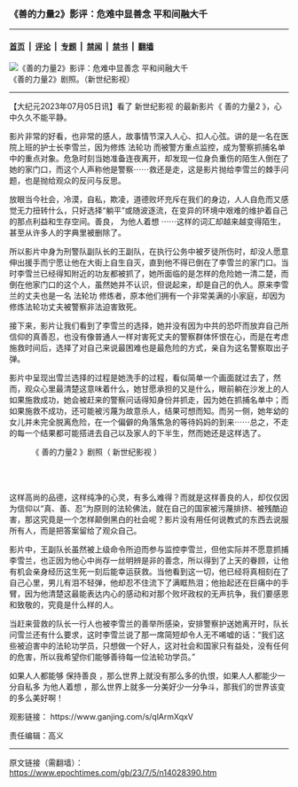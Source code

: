 ### 《善的力量2》影评：危难中显善念 平和间融大千

---

#### [首页](../../../..?n14028390) &nbsp;|&nbsp; [评论](../../../../../epoch-comment?n14028390) &nbsp;|&nbsp; [专题](../../../../../epoch-special?n14028390) &nbsp;|&nbsp; [禁闻](../../../../../epoch-news?n14028390) &nbsp;|&nbsp; [禁书](../../../../../books?n14028390) &nbsp;|&nbsp; [翻墙](https://github.com/gfw-breaker/nogfw/blob/master/README.md?n14028390)


<div><img alt="《善的力量2》影评：危难中显善念 平和间融大千" class="attachment-djy_600_400 size-djy_600_400 wp-post-image" src="https://i.epochtimes.com/assets/uploads/2023/06/id14009454-a10302cc33d77f67dc4d1191b45a49df-600x400.jpg"/>
<div class="caption">
 《善的力量2》剧照。（新世纪影视）
</div></div><hr/><div class="post_content" id="artbody" itemprop="articleBody">
 <!-- article content begin -->
 <p>
  【大纪元2023年07月05日讯】看了
  <ok href="https://www.epochtimes.com/gb/tag/%E6%96%B0%E4%B8%96%E7%BA%AA%E5%BD%B1%E8%A7%86.html">
   新世纪影视
  </ok>
  的最新影片《
  <ok href="https://www.epochtimes.com/gb/tag/%E5%96%84%E7%9A%84%E5%8A%9B%E9%87%8F2.html">
   善的力量2
  </ok>
  》，心中久久不能平静。
 </p>
 <p>
  影片非常的好看，也非常的感人，故事情节深入人心、扣人心弦。讲的是一名在医院上班的护士长李雪兰，因为修炼
  <ok href="https://www.epochtimes.com/gb/tag/%E6%B3%95%E8%BD%AE%E5%8A%9F.html">
   法轮功
  </ok>
  而被警方重点监控，成为警察抓捕名单中的重点对象。危急时刻当她准备连夜离开，却发现一位身负重伤的陌生人倒在了她的家门口，而这个人声称他是警察⋯⋯救还是走，这是影片抛给李雪兰的棘手问题，也是抛给观众的反问与反思。
 </p>
 <p>
  放眼当今社会，冷漠，自私，欺凌，道德败坏充斥在我们的身边，人人自危而又感觉无力扭转什么，只好选择“躺平”或随波逐流，在变异的环境中艰难的维护着自己的那点利益和生存空间。善良，
  <ok href="https://www.epochtimes.com/gb/tag/%E4%B8%BA%E4%BB%96%E4%BA%BA%E7%9D%80%E6%83%B3.html">
   为他人着想
  </ok>
  ⋯⋯这样的词汇却越来越变得陌生，甚至从许多人的字典里被删除了。
 </p>
 <p>
  所以影片中身为刑警队副队长的王副队，在执行公务中被歹徒所伤时，却没人愿意伸出援手而宁愿让他在大街上自生自灭，直到他不得已倒在了李雪兰的家门口。当时李雪兰已经得知附近的功友都被抓了，她所面临的是怎样的危险她一清二楚，而倒在他家门口的这个人，虽然她并不认识，但说起来，却是自己的仇人。原来李雪兰的丈夫也是一名
  <ok href="https://www.epochtimes.com/gb/tag/%E6%B3%95%E8%BD%AE%E5%8A%9F.html">
   法轮功
  </ok>
  修炼者，原本他们拥有一个非常美满的小家庭，却因为修炼法轮功丈夫被警察非法迫害致死。
 </p>
 <p>
  接下来，影片让我们看到了李雪兰的选择，她并没有因为中共的恐吓而放弃自己所信仰的真善忍，也没有像普通人一样对害死丈夫的警察群体怀恨在心，而是在考虑施救时间后，选择了对自己来说最困难也是最危险的方式，亲自为这名警察取出子弹。
 </p>
 <p>
  影片中呈现出雪兰选择的过程是她洗手的过程，看似简单一个画面就过去了，然而，观众心里最清楚这意味着什么，她甘愿承担的又是什么，眼前躺在沙发上的人如果施救成功，她会被赶来的警察问话得知身份并抓走，因为她在抓捕名单中；而如果施救不成功，还可能被污蔑为故意杀人，结果可想而知。而另一侧，她年幼的女儿并未完全脱离危险，在一个偏僻的角落焦急的等待妈妈的到来⋯⋯总之，不走的每一个结果都可能搭进去自己以及家人的下半生，然而她还是这样选了。
 </p>
 <figure aria-describedby="caption-attachment-14028391" class="wp-caption aligncenter" id="attachment_14028391" style="width: 600px">
  <ok href="https://i.epochtimes.com/assets/uploads/2023/07/id14028391-2023-07-04_204233.jpg" target="_blank">
   <img alt="" class="size-large wp-image-14028391" src="https://i.epochtimes.com/assets/uploads/2023/07/id14028391-2023-07-04_204233-600x398.jpg"/>
  </ok>
  <br/><figcaption class="wp-caption-text" id="caption-attachment-14028391">
   《
   <ok href="https://www.epochtimes.com/gb/tag/%E5%96%84%E7%9A%84%E5%8A%9B%E9%87%8F2.html">
    善的力量2
   </ok>
   》剧照（
   <ok href="https://www.epochtimes.com/gb/tag/%E6%96%B0%E4%B8%96%E7%BA%AA%E5%BD%B1%E8%A7%86.html">
    新世纪影视
   </ok>
   ）
  </figcaption><br/>
 </figure><br/>
 <p>
  这样高尚的品德，这样纯净的心灵，有多么难得？而就是这样善良的人，却仅仅因为信仰以“真、善、忍”为原则的法轮佛法，就在自己的国家被污蔑排挤、被残酷迫害，那这究竟是一个怎样颠倒黑白的社会呢？影片没有用任何说教式的东西去说服所有人，而是把答案留给了观众自己。
 </p>
 <p>
  影片中，王副队长虽然被上级命令所迫而参与监控李雪兰，但他实际并不愿意抓捕李雪兰，也正因为他心中尚存一丝明辨是非的善念，所以得到了上天的眷顾，让他有机会亲身经历这生死一刻后能幸运获救。当他看到这一切，他已经将真相刻在了自己心里，男儿有泪不轻弹，他却忍不住流下了满眶热泪；他抬起还在巨痛中的手臂，因为他清楚这最能表达内心的感动和对那个败坏政权的无声抗争，我们要感恩和致敬的，究竟是什么样的人。
 </p>
 <p>
  当赶来营救的队长一行人也被李雪兰的善举所感染，安排警察护送她离开时，队长问雪兰还有什么要求，这时李雪兰说了那一席简短却令人无不唏嘘的话：“我们这些被迫害中的法轮功学员，只想做一个好人，这对社会和国家只有益处，没有任何的危害，所以我希望你们能够善待每一位法轮功学员。”
 </p>
 <p>
  如果人人都能够
  <ok href="https://www.epochtimes.com/gb/tag/%E4%BF%9D%E6%8C%81%E5%96%84%E8%89%AF.html">
   保持善良
  </ok>
  ，那么世界上就没有那么多的仇恨，如果人人都能少一分自私多
  <ok href="https://www.epochtimes.com/gb/tag/%E4%B8%BA%E4%BB%96%E4%BA%BA%E7%9D%80%E6%83%B3.html">
   为他人着想
  </ok>
  ，那么世界上就多一分美好少一分争斗，那我们的世界该变的多么美好啊！
 </p>
 <p>
  观影链接：
  <ok href="https://www.ganjing.com/s/qlArmXqxV">
   https://www.ganjing.com/s/qlArmXqxV
  </ok>
 </p>
 <p>
  责任编辑：高义
 </p>
 <!-- article content end -->
 <div id="below_article_ad">
 </div>
</div>


---

原文链接（需翻墙）：https://www.epochtimes.com/gb/23/7/5/n14028390.htm